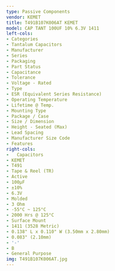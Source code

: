 ```yaml
---
type: Passive Components
vendor: KEMET
title: T491B107K006AT KEMET
model: CAP TANT 100UF 10% 6.3V 1411
left-cols:
- Categories
- Tantalum Capacitors
- Manufacturer
- Series
- Packaging 
- Part Status
- Capacitance
- Tolerance
- Voltage - Rated
- Type
- ESR (Equivalent Series Resistance)
- Operating Temperature
- Lifetime @ Temp.
- Mounting Type
- Package / Case
- Size / Dimension
- Height - Seated (Max)
- Lead Spacing
- Manufacturer Size Code
- Features
right-cols:
-   Capacitors
- KEMET
- T491
- Tape & Reel (TR) 
- Active
- 100µF
- ±10%
- 6.3V
- Molded
- 3 Ohm
- -55°C ~ 125°C
- 2000 Hrs @ 125°C
- Surface Mount
- 1411 (3528 Metric)
- 0.138" L x 0.110" W (3.50mm x 2.80mm)
- 0.083" (2.10mm)
- '-'
- B
- General Purpose
img: T491B107K006AT.jpg
---
```


